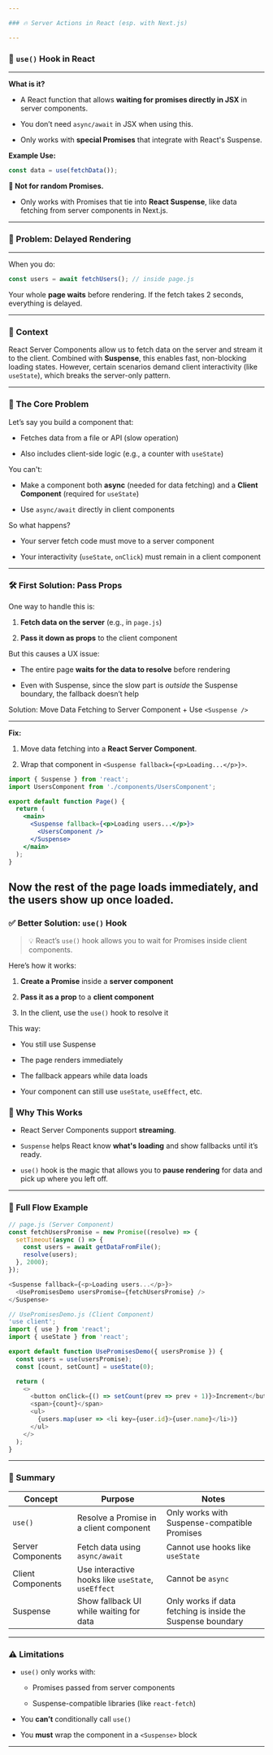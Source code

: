 ```yaml
---

### 🔥 Server Actions in React (esp. with Next.js)

---
```


### 🧠 `use()` Hook in React

---

**What is it?**

- A React function that allows **waiting for promises directly in JSX** in server components.
    
- You don’t need `async/await` in JSX when using this.
    
- Only works with **special Promises** that integrate with React's Suspense.
    

**Example Use:**

```jsx
const data = use(fetchData());
```

**🚫 Not for random Promises.**

- Only works with Promises that tie into **React Suspense**, like data fetching from server components in Next.js.
    

---

### 🚧 Problem: Delayed Rendering

---

When you do:

```jsx
const users = await fetchUsers(); // inside page.js
```

Your whole **page waits** before rendering. If the fetch takes 2 seconds, everything is delayed.

---

### 📌 Context

React Server Components allow us to fetch data on the server and stream it to the client. Combined with **Suspense**, this enables fast, non-blocking loading states. However, certain scenarios demand client interactivity (like `useState`), which breaks the server-only pattern.

---

### 🧠 The Core Problem

Let’s say you build a component that:

- Fetches data from a file or API (slow operation)
    
- Also includes client-side logic (e.g., a counter with `useState`)
    

You can't:

- Make a component both **async** (needed for data fetching) and a **Client Component** (required for `useState`)
    
- Use `async/await` directly in client components
    

So what happens?

- Your server fetch code must move to a server component
    
- Your interactivity (`useState`, `onClick`) must remain in a client component
    

---

### 🛠️ First Solution: Pass Props

One way to handle this is:

1. **Fetch data on the server** (e.g., in `page.js`)
    
2. **Pass it down as props** to the client component
    

But this causes a UX issue:

- The entire page **waits for the data to resolve** before rendering
    
- Even with Suspense, since the slow part is _outside_ the Suspense boundary, the fallback doesn’t help
    

 Solution: Move Data Fetching to Server Component + Use `<Suspense />`

---

**Fix:**

1. Move data fetching into a **React Server Component**.
    
2. Wrap that component in `<Suspense fallback={<p>Loading...</p>}>`.
    

```jsx
import { Suspense } from 'react';
import UsersComponent from './components/UsersComponent';

export default function Page() {
  return (
    <main>
      <Suspense fallback={<p>Loading users...</p>}>
        <UsersComponent />
      </Suspense>
    </main>
  );
}
```

 Now the rest of the page loads immediately, and the users show up once loaded.
---

### ✅ Better Solution: `use()` Hook

> 💡 React’s `use()` hook allows you to wait for Promises inside client components.

Here’s how it works:

1. **Create a Promise** inside a **server component**
    
2. **Pass it as a prop** to a **client component**
    
3. In the client, use the `use()` hook to resolve it
    

This way:

- You still use Suspense
    
- The page renders immediately
    
- The fallback appears while data loads
    
- Your component can still use `useState`, `useEffect`, etc.
    


### 🧠 Why This Works

- React Server Components support **streaming**.
    
- `Suspense` helps React know **what's loading** and show fallbacks until it’s ready.
    
- `use()` hook is the magic that allows you to **pause rendering** for data and pick up where you left off.
    
---

### 🔄 Full Flow Example

```js
// page.js (Server Component)
const fetchUsersPromise = new Promise((resolve) => {
  setTimeout(async () => {
    const users = await getDataFromFile();
    resolve(users);
  }, 2000);
});

<Suspense fallback={<p>Loading users...</p>}>
  <UsePromisesDemo usersPromise={fetchUsersPromise} />
</Suspense>
```

```js
// UsePromisesDemo.js (Client Component)
'use client';
import { use } from 'react';
import { useState } from 'react';

export default function UsePromisesDemo({ usersPromise }) {
  const users = use(usersPromise);
  const [count, setCount] = useState(0);

  return (
    <>
      <button onClick={() => setCount(prev => prev + 1)}>Increment</button>
      <span>{count}</span>
      <ul>
        {users.map(user => <li key={user.id}>{user.name}</li>)}
      </ul>
    </>
  );
}
```

---

### 🧾 Summary

|Concept|Purpose|Notes|
|---|---|---|
|`use()`|Resolve a Promise in a client component|Only works with Suspense-compatible Promises|
|Server Components|Fetch data using `async/await`|Cannot use hooks like `useState`|
|Client Components|Use interactive hooks like `useState`, `useEffect`|Cannot be `async`|
|Suspense|Show fallback UI while waiting for data|Only works if data fetching is inside the Suspense boundary|

---

### ⚠️ Limitations

- `use()` only works with:
    
    - Promises passed from server components
        
    - Suspense-compatible libraries (like `react-fetch`)
        
- You **can’t** conditionally call `use()`
    
- You **must** wrap the component in a `<Suspense>` block
    

---

